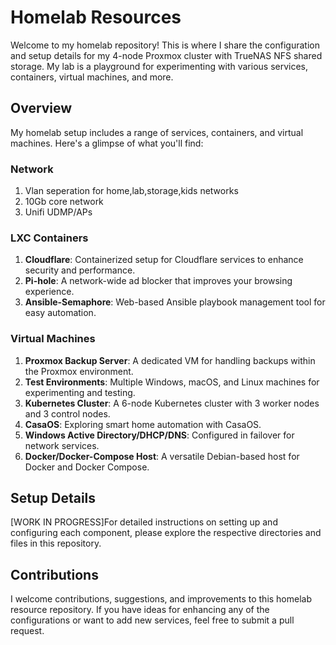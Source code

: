 # Homelab Resources

Welcome to my homelab repository! This is where I share the configuration and setup details for my 4-node Proxmox cluster with TrueNAS NFS shared storage. My lab is a playground for experimenting with various services, containers, virtual machines, and more.

## Overview

My homelab setup includes a range of services, containers, and virtual machines. Here's a glimpse of what you'll find:

### Network
1. Vlan seperation for home,lab,storage,kids networks
2. 10Gb core network
3. Unifi UDMP/APs

### LXC Containers

1. **Cloudflare**: Containerized setup for Cloudflare services to enhance security and performance.
2. **Pi-hole**: A network-wide ad blocker that improves your browsing experience.
3. **Ansible-Semaphore**: Web-based Ansible playbook management tool for easy automation.

### Virtual Machines

1. **Proxmox Backup Server**: A dedicated VM for handling backups within the Proxmox environment.
2. **Test Environments**: Multiple Windows, macOS, and Linux machines for experimenting and testing.
3. **Kubernetes Cluster**: A 6-node Kubernetes cluster with 3 worker nodes and 3 control nodes.
4. **CasaOS**: Exploring smart home automation with CasaOS.
5. **Windows Active Directory/DHCP/DNS**: Configured in failover for network services.
6. **Docker/Docker-Compose Host**: A versatile Debian-based host for Docker and Docker Compose.

## Setup Details

[WORK IN PROGRESS]For detailed instructions on setting up and configuring each component, please explore the respective directories and files in this repository.

## Contributions

I welcome contributions, suggestions, and improvements to this homelab resource repository. If you have ideas for enhancing any of the configurations or want to add new services, feel free to submit a pull request.
